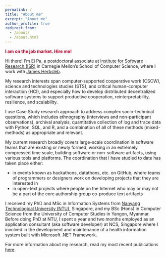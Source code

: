 ```yaml
---
permalink: /
title: "About me"
excerpt: "About me"
author_profile: true
redirect_from:
  - /about/
  - /about.html
---
```

<p><span style="color: #CC002B"><strong>I am on the job market. Hire me!</strong></span></p>

Hi there! I'm Ei Pa, a postdoctoral associate at <a href="https://www.isri.cmu.edu/">Institute for Software Research (ISR)</a> in Carnegie Mellon’s School of Computer Science, where I work with <a href="https://herbsleb.org/">James Herbsleb</a>.

My research interests span computer-supported cooperative work (CSCW), science and technologies studies (STS), and critical human-computer interaction (HCI), and especially how to develop distributed decentralized software systems to support productive cooperation, reinterpretability, resilience, and scalability.

I use Case Study research approach to address complex socio-technical questions, which includes ethnography (interviews and non-participant observations), archival analysis, quantitative collection of log and trace data with Python, SQL, and R, and a combination of all of these methods (mixed-methods) as appropriate and relevant.

My current research broadly covers large-scale coordination in software teams that are existing or newly formed, working in an extremely compressed time scale, building software or non-software artifacts, using various tools and platforms. The coordination that I have studied to date has taken place either:
* in events known as hackathons, datathons, etc. on GitHub, where teams of programmers or designers work on developing projects that they are interested in
* in open-text projects where people on the Internet who may or may not be a part of the core authorship group co-produce text artifacts

I received my PhD and MSc in Information Systems from <a href="https://www.ntu.edu.sg">Nanyang Technological University (NTU)</a>, Singapore, and my BSc (Hons) in Computer Science from the University of Computer Studies in Yangon, Myanmar. Before doing PhD at NTU, I spent a year and two months employed as an application consultant (aka software developer) at NCS, Singapore where I involved in the development and maintenance of a health information system built with Microsoft .NET Framework.

For more information about my research, read my most recent publications <a href="https://eipapa.github.io/publications">here</a>.
